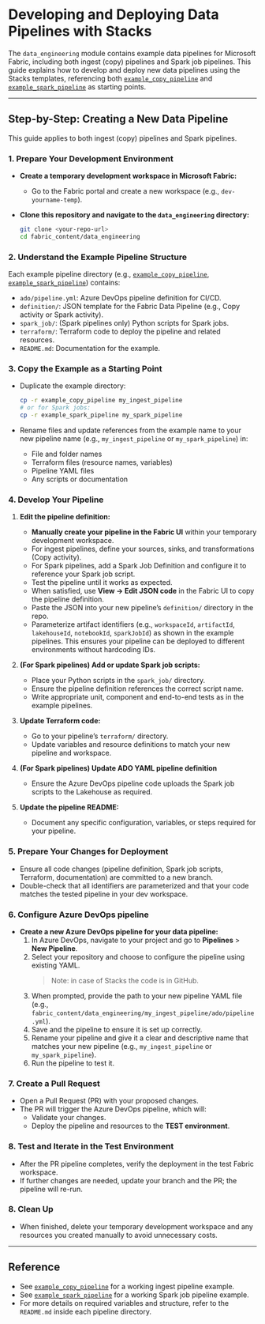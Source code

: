 # Developing and Deploying Data Pipelines with Stacks

The `data_engineering` module contains example data pipelines for Microsoft Fabric, including both ingest (copy) pipelines and Spark job pipelines. This guide explains how to develop and deploy new data pipelines using the Stacks templates, referencing both [`example_copy_pipeline`](./example_copy_pipeline/) and [`example_spark_pipeline`](./example_spark_pipeline/) as starting points.

---

## Step-by-Step: Creating a New Data Pipeline

This guide applies to both ingest (copy) pipelines and Spark pipelines.

### 1. Prepare Your Development Environment

- **Create a temporary development workspace in Microsoft Fabric:**
  - Go to the Fabric portal and create a new workspace (e.g., `dev-yourname-temp`).

- **Clone this repository and navigate to the `data_engineering` directory:**
  ```sh
  git clone <your-repo-url>
  cd fabric_content/data_engineering
  ```

### 2. Understand the Example Pipeline Structure

Each example pipeline directory (e.g., [`example_copy_pipeline`](./example_copy_pipeline/), [`example_spark_pipeline`](./example_spark_pipeline/)) contains:
- `ado/pipeline.yml`: Azure DevOps pipeline definition for CI/CD.
- `definition/`: JSON template for the Fabric Data Pipeline (e.g., Copy activity or Spark activity).
- `spark_job/`: (Spark pipelines only) Python scripts for Spark jobs.
- `terraform/`: Terraform code to deploy the pipeline and related resources.
- `README.md`: Documentation for the example.

### 3. Copy the Example as a Starting Point

- Duplicate the example directory:

  ```sh
  cp -r example_copy_pipeline my_ingest_pipeline
  # or for Spark jobs:
  cp -r example_spark_pipeline my_spark_pipeline
  ```

- Rename files and update references from the example name to your new pipeline name (e.g., `my_ingest_pipeline` or `my_spark_pipeline`) in:
  - File and folder names
  - Terraform files (resource names, variables)
  - Pipeline YAML files
  - Any scripts or documentation

### 4. Develop Your Pipeline

1. **Edit the pipeline definition:**
   - **Manually create your pipeline in the Fabric UI** within your temporary development workspace.
   - For ingest pipelines, define your sources, sinks, and transformations (Copy activity).
   - For Spark pipelines, add a Spark Job Definition and configure it to reference your Spark job script.
   - Test the pipeline until it works as expected.
   - When satisfied, use **View → Edit JSON code** in the Fabric UI to copy the pipeline definition.
   - Paste the JSON into your new pipeline’s `definition/` directory in the repo.
   - Parameterize artifact identifiers (e.g., `workspaceId`, `artifactId`, `lakehouseId`, `notebookId`, `sparkJobId`) as shown in the example pipelines. This ensures your pipeline can be deployed to different environments without hardcoding IDs.

2. **(For Spark pipelines) Add or update Spark job scripts:**
   - Place your Python scripts in the `spark_job/` directory.
   - Ensure the pipeline definition references the correct script name.
   - Write appropriate unit, component and end-to-end tests as in the example pipelines.

3. **Update Terraform code:**
   - Go to your pipeline’s `terraform/` directory.
   - Update variables and resource definitions to match your new pipeline and workspace.

4. **(For Spark pipelines) Update ADO YAML pipeline definition**
   - Ensure the Azure DevOps pipeline code uploads the Spark job scripts to the Lakehouse as required.

5. **Update the pipeline README:**
   - Document any specific configuration, variables, or steps required for your pipeline.

### 5. Prepare Your Changes for Deployment

- Ensure all code changes (pipeline definition, Spark job scripts, Terraform, documentation) are committed to a new branch.
- Double-check that all identifiers are parameterized and that your code matches the tested pipeline in your dev workspace.

### 6. Configure Azure DevOps pipeline

- **Create a new Azure DevOps pipeline for your data pipeline:**
  1. In Azure DevOps, navigate to your project and go to **Pipelines** > **New Pipeline**.
  2. Select your repository and choose to configure the pipeline using existing YAML.
     > Note: in case of Stacks the code is in GitHub.
  3. When prompted, provide the path to your new pipeline YAML file (e.g., `fabric_content/data_engineering/my_ingest_pipeline/ado/pipeline.yml`).
  4. Save and the pipeline to ensure it is set up correctly.
  5. Rename your pipeline and give it a clear and descriptive name that matches your new pipeline (e.g., `my_ingest_pipeline` or `my_spark_pipeline`).
  6. Run the pipeline to test it.

### 7. Create a Pull Request

- Open a Pull Request (PR) with your proposed changes.
- The PR will trigger the Azure DevOps pipeline, which will:
  - Validate your changes.
  - Deploy the pipeline and resources to the **TEST environment**.

### 8. Test and Iterate in the Test Environment

- After the PR pipeline completes, verify the deployment in the test Fabric workspace.
- If further changes are needed, update your branch and the PR; the pipeline will re-run.

### 8. Clean Up

- When finished, delete your temporary development workspace and any resources you created manually to avoid unnecessary costs.

---

## Reference

- See [`example_copy_pipeline`](./example_copy_pipeline/) for a working ingest pipeline example.
- See [`example_spark_pipeline`](./example_spark_pipeline/) for a working Spark job pipeline example.
- For more details on required variables and structure, refer to the `README.md` inside each pipeline directory.
